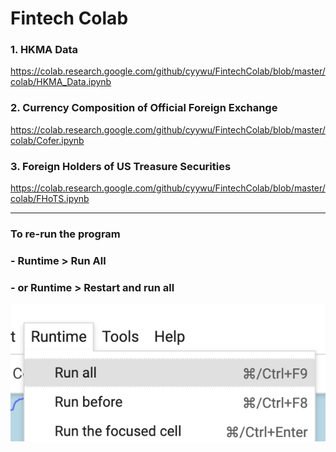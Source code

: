 # Fintech Colab

### 1. HKMA Data
https://colab.research.google.com/github/cyywu/FintechColab/blob/master/colab/HKMA_Data.ipynb

### 2. Currency Composition of Official Foreign Exchange
https://colab.research.google.com/github/cyywu/FintechColab/blob/master/colab/Cofer.ipynb

### 3. Foreign Holders of US Treasure Securities
https://colab.research.google.com/github/cyywu/FintechColab/blob/master/colab/FHoTS.ipynb

---
### To re-run the program
### - Runtime > Run All
### - or Runtime > Restart and run all
![Run all](run_all.png)